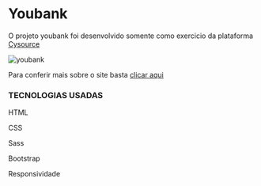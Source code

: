 # Youbank

<p> O projeto youbank foi desenvolvido somente como exercicio da plataforma <a href="https://www.cysource.com.br/" target="_blank"> Cysource</a>


![youbank](https://user-images.githubusercontent.com/61089592/166340794-a4692c5b-664d-4047-8d44-69ad3ee88759.gif)


Para conferir mais sobre o site basta <a href="https://shacrony.github.io/youbank/" target="_blank"> clicar aqui </a> 

<h3> TECNOLOGIAS USADAS </h3>

HTML

CSS

Sass

Bootstrap

Responsividade
